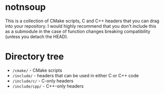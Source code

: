 # notnsoup
This is a collection of CMake scripts, C and C++ headers that you can drag into your repository. I would highly recommend that you don't include this as a submodule in the case of function changes breaking compatibility (unless you detach the HEAD).

# Directory tree
- `/cmake/` - CMake scripts
- `/include/` - headers that can be used in either C or C++ code
- `/include/c/` - C-only headers
- `/include/cpp/` - C++-only headers